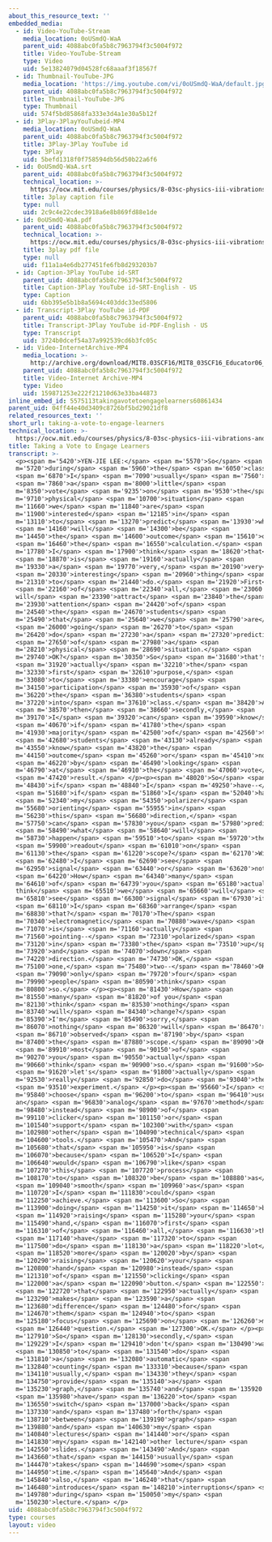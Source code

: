 ```yaml
---
about_this_resource_text: ''
embedded_media:
  - id: Video-YouTube-Stream
    media_location: 0oUSmdQ-WaA
    parent_uid: 4088abc0fa5b8c7963794f3c5004f972
    title: Video-YouTube-Stream
    type: Video
    uid: 5e13824079d04528fc68aaaf3f18567f
  - id: Thumbnail-YouTube-JPG
    media_location: 'https://img.youtube.com/vi/0oUSmdQ-WaA/default.jpg'
    parent_uid: 4088abc0fa5b8c7963794f3c5004f972
    title: Thumbnail-YouTube-JPG
    type: Thumbnail
    uid: 574f5bd85868fa333e3d4a1e30a5b12f
  - id: 3Play-3PlayYouTubeid-MP4
    media_location: 0oUSmdQ-WaA
    parent_uid: 4088abc0fa5b8c7963794f3c5004f972
    title: 3Play-3Play YouTube id
    type: 3Play
    uid: 5befd1318f0f758594db56d50b22a6f6
  - id: 0oUSmdQ-WaA.srt
    parent_uid: 4088abc0fa5b8c7963794f3c5004f972
    technical_location: >-
      https://ocw.mit.edu/courses/physics/8-03sc-physics-iii-vibrations-and-waves-fall-2016/instructor-insights/taking-a-vote-to-engage-learners/0oUSmdQ-WaA.srt
    title: 3play caption file
    type: null
    uid: 2c9c4e22cdec3918a6e8b869fd88e1de
  - id: 0oUSmdQ-WaA.pdf
    parent_uid: 4088abc0fa5b8c7963794f3c5004f972
    technical_location: >-
      https://ocw.mit.edu/courses/physics/8-03sc-physics-iii-vibrations-and-waves-fall-2016/instructor-insights/taking-a-vote-to-engage-learners/0oUSmdQ-WaA.pdf
    title: 3play pdf file
    type: null
    uid: f11a1a4e6db277451fe6fb8d293203b7
  - id: Caption-3Play YouTube id-SRT
    parent_uid: 4088abc0fa5b8c7963794f3c5004f972
    title: Caption-3Play YouTube id-SRT-English - US
    type: Caption
    uid: 6bb395e5b1b8a5694c403ddc33ed5806
  - id: Transcript-3Play YouTube id-PDF
    parent_uid: 4088abc0fa5b8c7963794f3c5004f972
    title: Transcript-3Play YouTube id-PDF-English - US
    type: Transcript
    uid: 3724b0dcef54a37a992539cd6b3fc05c
  - id: Video-InternetArchive-MP4
    media_location: >-
      http://archive.org/download/MIT8.03SCF16/MIT8_03SCF16_Educator06_Voting_300k.mp4
    parent_uid: 4088abc0fa5b8c7963794f3c5004f972
    title: Video-Internet Archive-MP4
    type: Video
    uid: 159871253e222f21210d63e33ba44873
inline_embed_id: 5575113takingavotetoengagelearners60861434
parent_uid: 04ff44e40d3409c8726bf5bd29021df8
related_resources_text: ''
short_url: taking-a-vote-to-engage-learners
technical_location: >-
  https://ocw.mit.edu/courses/physics/8-03sc-physics-iii-vibrations-and-waves-fall-2016/instructor-insights/taking-a-vote-to-engage-learners
title: Taking a Vote to Engage Learners
transcript: >-
  <p><span m='5420'>YEN-JIE LEE:</span> <span m='5570'>So</span> <span
  m='5720'>during</span> <span m='5960'>the</span> <span m='6050'>class,</span>
  <span m='6870'>I</span> <span m='7090'>usually</span> <span m='7560'>do</span>
  <span m='7860'>a</span> <span m='8000'>little</span> <span
  m='8350'>vote</span> <span m='9235'>on</span> <span m='9530'>the</span> <span
  m='9710'>physical</span> <span m='10700'>situation</span> <span
  m='11660'>we</span> <span m='11840'>are</span> <span
  m='11900'>interested</span> <span m='12185'>in</span> <span
  m='13110'>to</span> <span m='13270'>predict</span> <span m='13930'>what</span>
  <span m='14160'>will</span> <span m='14300'>be</span> <span
  m='14450'>the</span> <span m='14600'>outcome</span> <span m='15610'>of</span>
  <span m='16460'>the</span> <span m='16550'>calculation.</span> <span
  m='17780'>I</span> <span m='17900'>think</span> <span m='18620'>that</span>
  <span m='18870'>is</span> <span m='19160'>actually</span> <span
  m='19330'>a</span> <span m='19770'>very,</span> <span m='20190'>very</span>
  <span m='20330'>interesting</span> <span m='20960'>thing</span> <span
  m='21310'>to</span> <span m='21440'>do.</span> <span m='21920'>First</span>
  <span m='22160'>of</span> <span m='22340'>all,</span> <span m='23060'>that
  will</span> <span m='23390'>attract</span> <span m='23840'>the</span> <span
  m='23930'>attention</span> <span m='24420'>of</span> <span
  m='24540'>the</span> <span m='24670'>students</span> <span
  m='25490'>that</span> <span m='25640'>we</span> <span m='25790'>are</span>
  <span m='26000'>going</span> <span m='26270'>to</span> <span
  m='26420'>do</span> <span m='27230'>a</span> <span m='27320'>prediction</span>
  <span m='27650'>of</span> <span m='27980'>a</span> <span
  m='28210'>physical</span> <span m='28690'>situation.</span> <span
  m='29740'>OK?</span> <span m='30350'>So</span> <span m='31680'>that's</span>
  <span m='31920'>actually</span> <span m='32210'>the</span> <span
  m='32330'>first</span> <span m='32610'>purpose,</span> <span
  m='33080'>to</span> <span m='33380'>encourage</span> <span
  m='34150'>participation</span> <span m='35930'>of</span> <span
  m='36220'>the</span> <span m='36380'>students</span> <span
  m='37220'>into</span> <span m='37610'>class.</span> <span m='38420'>And</span>
  <span m='38570'>then</span> <span m='38660'>secondly,</span> <span
  m='39170'>I</span> <span m='39320'>can</span> <span m='39590'>know</span>
  <span m='40670'>if</span> <span m='41780'>the</span> <span
  m='41930'>majority</span> <span m='42500'>of</span> <span m='42560'>the</span>
  <span m='42680'>students</span> <span m='43130'>already</span> <span
  m='43550'>know</span> <span m='43820'>the</span> <span
  m='44150'>outcome</span> <span m='45260'>or</span> <span m='45410'>not</span>
  <span m='46220'>by</span> <span m='46490'>looking</span> <span
  m='46790'>at</span> <span m='46910'>the</span> <span m='47060'>vote</span>
  <span m='47420'>result.</span> </p><p><span m='48020'>So</span> <span
  m='48430'>if</span> <span m='48840'>I</span> <span m='49250'>have--</span>
  <span m='51680'>if</span> <span m='51860'>I</span> <span m='52040'>have</span>
  <span m='52340'>my</span> <span m='54350'>polarizer</span> <span
  m='55680'>orienting</span> <span m='55955'>in</span> <span
  m='56230'>this</span> <span m='56680'>direction,</span> <span
  m='57750'>can</span> <span m='57830'>you</span> <span m='57980'>predict</span>
  <span m='58490'>what</span> <span m='58640'>will</span> <span
  m='58730'>happen</span> <span m='59510'>to</span> <span m='59720'>the</span>
  <span m='59900'>readout</span> <span m='61010'>on</span> <span
  m='61130'>the</span> <span m='61220'>scope?</span> <span m='62170'>Will</span>
  <span m='62480'>I</span> <span m='62690'>see</span> <span
  m='62950'>signal</span> <span m='63440'>or</span> <span m='63620'>not?</span>
  <span m='64220'>How</span> <span m='64340'>many</span> <span
  m='64610'>of</span> <span m='64739'>you</span> <span m='65180'>actually
  think</span> <span m='65510'>we</span> <span m='65660'>will</span> <span
  m='65810'>see</span> <span m='66300'>signal</span> <span m='67930'>if</span>
  <span m='68110'>I</span> <span m='68360'>arrange</span> <span
  m='68830'>that?</span> <span m='70170'>The</span> <span
  m='70340'>electromagnetic</span> <span m='70880'>wave</span> <span
  m='71070'>is</span> <span m='71160'>actually</span> <span
  m='71560'>pointing--</span> <span m='72310'>polarized</span> <span
  m='73120'>in</span> <span m='73380'>the</span> <span m='73510'>up</span> <span
  m='73920'>and</span> <span m='74070'>down</span> <span
  m='74220'>direction.</span> <span m='74730'>OK,</span> <span
  m='75100'>one,</span> <span m='75480'>two--</span> <span m='78460'>OK,</span>
  <span m='79090'>only</span> <span m='79720'>four</span> <span
  m='79990'>people</span> <span m='80590'>think</span> <span
  m='80800'>so.</span> </p><p><span m='81430'>How</span> <span
  m='81550'>many</span> <span m='81820'>of you</span> <span
  m='82130'>think</span> <span m='83530'>nothing</span> <span
  m='83740'>will</span> <span m='84340'>change?</span> <span
  m='85390'>I'm</span> <span m='85490'>sorry,</span> <span
  m='86070'>nothing</span> <span m='86320'>will</span> <span m='86470'>be</span>
  <span m='86710'>observed</span> <span m='87190'>by</span> <span
  m='87400'>the</span> <span m='87880'>scope.</span> <span m='89090'>OK,</span>
  <span m='89910'>most</span> <span m='90150'>of</span> <span
  m='90270'>you</span> <span m='90550'>actually</span> <span
  m='90660'>think</span> <span m='90900'>so.</span> <span m='91600'>So</span>
  <span m='91620'>let's</span> <span m='91800'>actually</span> <span
  m='92530'>really</span> <span m='92850'>do</span> <span m='93040'>the</span>
  <span m='93510'>experiment.</span> </p><p><span m='95660'>I</span> <span
  m='95840'>choose</span> <span m='96200'>to</span> <span m='96410'>use
  an</span> <span m='96830'>analog</span> <span m='97670'>method</span> <span
  m='98480'>instead</span> <span m='98900'>of</span> <span
  m='99110'>clicker</span> <span m='101150'>or</span> <span
  m='101540'>support</span> <span m='102300'>with</span> <span
  m='102980'>other</span> <span m='104090'>technical</span> <span
  m='104600'>tools.</span> <span m='105470'>And</span> <span
  m='105680'>that</span> <span m='105950'>is</span> <span
  m='106070'>because</span> <span m='106520'>I</span> <span
  m='106640'>would</span> <span m='106790'>like</span> <span
  m='107270'>this</span> <span m='107720'>process</span> <span
  m='108170'>to</span> <span m='108320'>be</span> <span m='108880'>as</span>
  <span m='109040'>smooth</span> <span m='109960'>as</span> <span
  m='110720'>I</span> <span m='111830'>could</span> <span
  m='112250'>achieve.</span> <span m='113600'>So</span> <span
  m='113900'>doing</span> <span m='114250'>it</span> <span m='114650'>by</span>
  <span m='114920'>raising</span> <span m='115280'>your</span> <span
  m='115490'>hand,</span> <span m='116070'>first</span> <span
  m='116310'>of</span> <span m='116460'>all,</span> <span m='116630'>they</span>
  <span m='117140'>have</span> <span m='117320'>to</span> <span
  m='117500'>do</span> <span m='118130'>a</span> <span m='118220'>lot</span>
  <span m='118520'>more</span> <span m='120020'>by</span> <span
  m='120290'>raising</span> <span m='120620'>your</span> <span
  m='120800'>hand</span> <span m='120980'>instead</span> <span
  m='121310'>of</span> <span m='121550'>clicking</span> <span
  m='122000'>a</span> <span m='122090'>button.</span> <span m='122550'>So</span>
  <span m='122720'>that</span> <span m='122950'>actually</span> <span
  m='123290'>makes</span> <span m='123590'>a</span> <span
  m='123680'>difference</span> <span m='124480'>for</span> <span
  m='124670'>them</span> <span m='124940'>to</span> <span
  m='125180'>focus</span> <span m='125690'>on</span> <span m='126260'>my</span>
  <span m='126440'>question.</span> <span m='127300'>OK.</span> </p><p><span
  m='127910'>So</span> <span m='128130'>secondly,</span> <span
  m='129229'>I</span> <span m='129410'>don't</span> <span m='130490'>want</span>
  <span m='130850'>to</span> <span m='131540'>do</span> <span
  m='131810'>a</span> <span m='132080'>automatic</span> <span
  m='132840'>counting</span> <span m='133310'>because</span> <span
  m='134110'>usually,</span> <span m='134330'>they</span> <span
  m='134750'>provide</span> <span m='135140'>a</span> <span
  m='135230'>graph,</span> <span m='135740'>and</span> <span m='135920'>I</span>
  <span m='135980'>have</span> <span m='136220'>to</span> <span
  m='136550'>switch</span> <span m='137000'>back</span> <span
  m='137330'>and</span> <span m='137480'>forth</span> <span
  m='138710'>between</span> <span m='139190'>graph</span> <span
  m='139880'>and</span> <span m='140630'>my</span> <span
  m='140840'>lectures</span> <span m='141440'>or</span> <span
  m='141830'>my</span> <span m='142140'>other lecture</span> <span
  m='142550'>slides.</span> <span m='143490'>And</span> <span
  m='143660'>that</span> <span m='144150'>usually</span> <span
  m='144470'>takes</span> <span m='144690'>some</span> <span
  m='144950'>time.</span> <span m='145640'>And</span> <span
  m='145840'>also,</span> <span m='146240'>that</span> <span
  m='146480'>introduces</span> <span m='148210'>interruptions</span> <span
  m='149780'>during</span> <span m='150050'>my</span> <span
  m='150230'>lecture.</span> </p>
uid: 4088abc0fa5b8c7963794f3c5004f972
type: courses
layout: video
---
```

